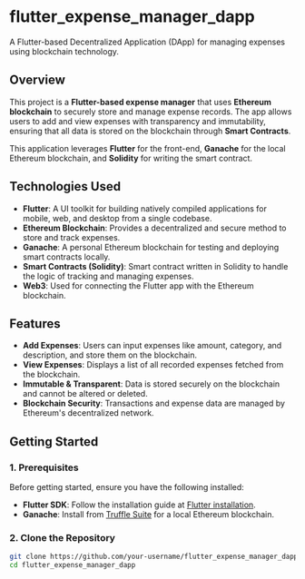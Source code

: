 # flutter_expense_manager_dapp

A Flutter-based Decentralized Application (DApp) for managing expenses using blockchain technology.

## Overview

This project is a **Flutter-based expense manager** that uses **Ethereum blockchain** to securely store and manage expense records. The app allows users to add and view expenses with transparency and immutability, ensuring that all data is stored on the blockchain through **Smart Contracts**.

This application leverages **Flutter** for the front-end, **Ganache** for the local Ethereum blockchain, and **Solidity** for writing the smart contract.

## Technologies Used

- **Flutter**: A UI toolkit for building natively compiled applications for mobile, web, and desktop from a single codebase.
- **Ethereum Blockchain**: Provides a decentralized and secure method to store and track expenses.
- **Ganache**: A personal Ethereum blockchain for testing and deploying smart contracts locally.
- **Smart Contracts (Solidity)**: Smart contract written in Solidity to handle the logic of tracking and managing expenses.
- **Web3**: Used for connecting the Flutter app with the Ethereum blockchain.

## Features

- **Add Expenses**: Users can input expenses like amount, category, and description, and store them on the blockchain.
- **View Expenses**: Displays a list of all recorded expenses fetched from the blockchain.
- **Immutable & Transparent**: Data is stored securely on the blockchain and cannot be altered or deleted.
- **Blockchain Security**: Transactions and expense data are managed by Ethereum's decentralized network.

## Getting Started

### 1. Prerequisites

Before getting started, ensure you have the following installed:

- **Flutter SDK**: Follow the installation guide at [Flutter installation](https://flutter.dev/docs/get-started/install).
- **Ganache**: Install from [Truffle Suite](https://www.trufflesuite.com/ganache) for a local Ethereum blockchain.


### 2. Clone the Repository

```bash
git clone https://github.com/your-username/flutter_expense_manager_dapp.git
cd flutter_expense_manager_dapp
